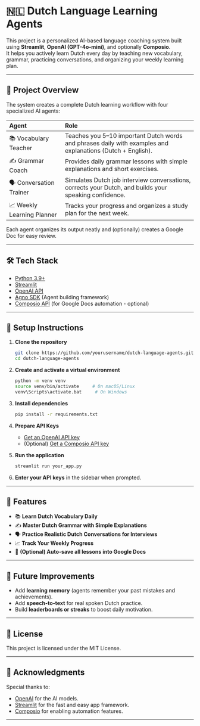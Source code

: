 # 🇳🇱 Dutch Language Learning Agents

This project is a personalized AI-based language coaching system built using **Streamlit**, **OpenAI (GPT-4o-mini)**, and optionally **Composio**.  
It helps you actively learn Dutch every day by teaching new vocabulary, grammar, practicing conversations, and organizing your weekly learning plan.

---

## 🚀 Project Overview

The system creates a complete Dutch learning workflow with four specialized AI agents:

| Agent | Role |
|:------|:-----|
| 📚 Vocabulary Teacher | Teaches you 5–10 important Dutch words and phrases daily with examples and explanations (Dutch + English). |
| ✍️ Grammar Coach | Provides daily grammar lessons with simple explanations and short exercises. |
| 🗣️ Conversation Trainer | Simulates Dutch job interview conversations, corrects your Dutch, and builds your speaking confidence. |
| 📈 Weekly Learning Planner | Tracks your progress and organizes a study plan for the next week. |

Each agent organizes its output neatly and (optionally) creates a Google Doc for easy review.

---

## 🛠 Tech Stack

- [Python 3.9+](https://www.python.org/)
- [Streamlit](https://streamlit.io/)
- [OpenAI API](https://platform.openai.com/)
- [Agno SDK](https://pypi.org/project/agno-sdk/) (Agent building framework)
- [Composio API](https://composio.dev/) (for Google Docs automation - optional)

---

## 🔑 Setup Instructions

1. **Clone the repository**
    ```bash
    git clone https://github.com/yourusername/dutch-language-agents.git
    cd dutch-language-agents
    ```

2. **Create and activate a virtual environment**
    ```bash
    python -m venv venv
    source venv/bin/activate     # On macOS/Linux
    venv\Scripts\activate.bat     # On Windows
    ```

3. **Install dependencies**
    ```bash
    pip install -r requirements.txt
    ```

4. **Prepare API Keys**
    - [Get an OpenAI API key](https://platform.openai.com/account/api-keys)
    - (Optional) [Get a Composio API key](https://app.composio.dev/)

5. **Run the application**
    ```bash
    streamlit run your_app.py
    ```

6. **Enter your API keys** in the sidebar when prompted.

---

## 🎯 Features

- 📚 **Learn Dutch Vocabulary Daily**  
- ✍️ **Master Dutch Grammar with Simple Explanations**  
- 🗣️ **Practice Realistic Dutch Conversations for Interviews**  
- 📈 **Track Your Weekly Progress**  
- 📄 **(Optional) Auto-save all lessons into Google Docs**

---

## 🌟 Future Improvements

- Add **learning memory** (agents remember your past mistakes and achievements).
- Add **speech-to-text** for real spoken Dutch practice.
- Build **leaderboards or streaks** to boost daily motivation.

---

## 📄 License

This project is licensed under the MIT License.

---

## 🙌 Acknowledgments

Special thanks to:
- [OpenAI](https://openai.com/) for the AI models.
- [Streamlit](https://streamlit.io/) for the fast and easy app framework.
- [Composio](https://composio.dev/) for enabling automation features.

---
